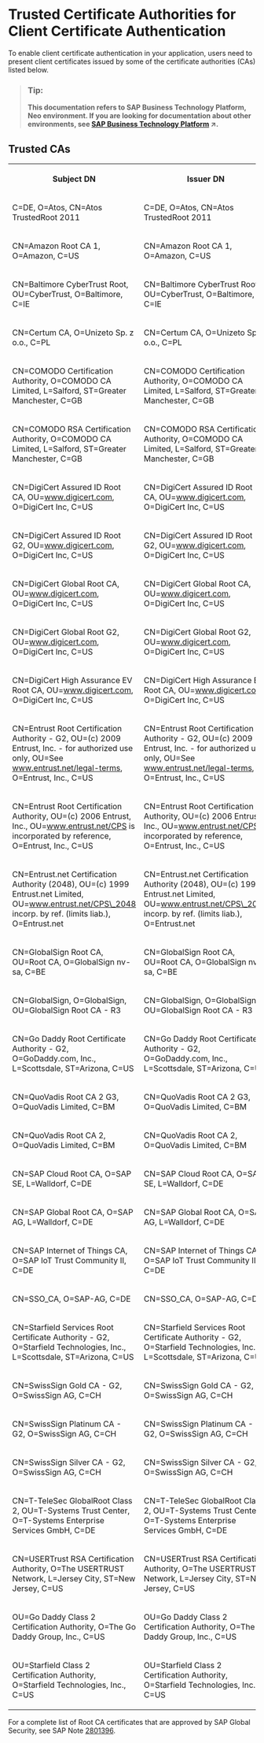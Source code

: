 <!-- loiofe957070f9f7447cb886eb65e6a0543e -->

# Trusted Certificate Authorities for Client Certificate Authentication

To enable client certificate authentication in your application, users need to present client certificates issued by some of the certificate authorities \(CAs\) listed below.



> ### Tip:  
> **This documentation refers to SAP Business Technology Platform, Neo environment. If you are looking for documentation about other environments, see [SAP Business Technology Platform](https://help.sap.com/viewer/65de2977205c403bbc107264b8eccf4b/Cloud/en-US/6a2c1ab5a31b4ed9a2ce17a5329e1dd8.html "SAP Business Technology Platform (SAP BTP) is an integrated offering comprised of four technology portfolios: database and data management, application development and integration, analytics, and intelligent technologies. The platform offers users the ability to turn data into business value, compose end-to-end business processes, and build and extend SAP applications quickly.") :arrow_upper_right:.**



## Trusted CAs


<table>
<tr>
<th valign="top">

Subject DN



</th>
<th valign="top">

Issuer DN



</th>
<th valign="top">

SHA1



</th>
</tr>
<tr>
<td valign="top">

C=DE, O=Atos, CN=Atos TrustedRoot 2011



</td>
<td valign="top">

C=DE, O=Atos, CN=Atos TrustedRoot 2011



</td>
<td valign="top">

2B:B1:F5:3E:55:0C:1D:C5:F1:D4:E6:B7:6A:46:4B:55:06:02:AC:21



</td>
</tr>
<tr>
<td valign="top">

CN=Amazon Root CA 1, O=Amazon, C=US



</td>
<td valign="top">

CN=Amazon Root CA 1, O=Amazon, C=US



</td>
<td valign="top">

8D:A7:F9:65:EC:5E:FC:37:91:0F:1C:6E:59:FD:C1:CC:6A:6E:DE:16



</td>
</tr>
<tr>
<td valign="top">

CN=Baltimore CyberTrust Root, OU=CyberTrust, O=Baltimore, C=IE



</td>
<td valign="top">

CN=Baltimore CyberTrust Root, OU=CyberTrust, O=Baltimore, C=IE



</td>
<td valign="top">

D4:DE:20:D0:5E:66:FC:53:FE:1A:50:88:2C:78:DB:28:52:CA:E4:74



</td>
</tr>
<tr>
<td valign="top">

CN=Certum CA, O=Unizeto Sp. z o.o., C=PL



</td>
<td valign="top">

CN=Certum CA, O=Unizeto Sp. z o.o., C=PL



</td>
<td valign="top">

62:52:DC:40:F7:11:43:A2:2F:DE:9E:F7:34:8E:06:42:51:B1:81:18



</td>
</tr>
<tr>
<td valign="top">

CN=COMODO Certification Authority, O=COMODO CA Limited, L=Salford, ST=Greater Manchester, C=GB



</td>
<td valign="top">

CN=COMODO Certification Authority, O=COMODO CA Limited, L=Salford, ST=Greater Manchester, C=GB



</td>
<td valign="top">

EE:86:93:87:FF:FD:83:49:AB:5A:D1:43:22:58:87:89:A4:57:B0:12



</td>
</tr>
<tr>
<td valign="top">

CN=COMODO RSA Certification Authority, O=COMODO CA Limited, L=Salford, ST=Greater Manchester, C=GB



</td>
<td valign="top">

CN=COMODO RSA Certification Authority, O=COMODO CA Limited, L=Salford, ST=Greater Manchester, C=GB



</td>
<td valign="top">

AF:E5:D2:44:A8:D1:19:42:30:FF:47:9F:E2:F8:97:BB:CD:7A:8C:B4



</td>
</tr>
<tr>
<td valign="top">

CN=DigiCert Assured ID Root CA, OU=www.digicert.com, O=DigiCert Inc, C=US



</td>
<td valign="top">

CN=DigiCert Assured ID Root CA, OU=www.digicert.com, O=DigiCert Inc, C=US



</td>
<td valign="top">

05:63:B8:63:0D:62:D7:5A:BB:C8:AB:1E:4B:DF:B5:A8:99:B2:4D:43



</td>
</tr>
<tr>
<td valign="top">

CN=DigiCert Assured ID Root G2, OU=www.digicert.com, O=DigiCert Inc, C=US



</td>
<td valign="top">

CN=DigiCert Assured ID Root G2, OU=www.digicert.com, O=DigiCert Inc, C=US



</td>
<td valign="top">

A1:4B:48:D9:43:EE:0A:0E:40:90:4F:3C:E0:A4:C0:91:93:51:5D:3F



</td>
</tr>
<tr>
<td valign="top">

CN=DigiCert Global Root CA, OU=www.digicert.com, O=DigiCert Inc, C=US



</td>
<td valign="top">

CN=DigiCert Global Root CA, OU=www.digicert.com, O=DigiCert Inc, C=US



</td>
<td valign="top">

A8:98:5D:3A:65:E5:E5:C4:B2:D7:D6:6D:40:C6:DD:2F:B1:9C:54:36



</td>
</tr>
<tr>
<td valign="top">

CN=DigiCert Global Root G2, OU=www.digicert.com, O=DigiCert Inc, C=US



</td>
<td valign="top">

CN=DigiCert Global Root G2, OU=www.digicert.com, O=DigiCert Inc, C=US



</td>
<td valign="top">

DF:3C:24:F9:BF:D6:66:76:1B:26:80:73:FE:06:D1:CC:8D:4F:82:A4



</td>
</tr>
<tr>
<td valign="top">

CN=DigiCert High Assurance EV Root CA, OU=www.digicert.com, O=DigiCert Inc, C=US



</td>
<td valign="top">

CN=DigiCert High Assurance EV Root CA, OU=www.digicert.com, O=DigiCert Inc, C=US



</td>
<td valign="top">

5F:B7:EE:06:33:E2:59:DB:AD:0C:4C:9A:E6:D3:8F:1A:61:C7:DC:25



</td>
</tr>
<tr>
<td valign="top">

CN=Entrust Root Certification Authority - G2, OU=\(c\) 2009 Entrust, Inc. - for authorized use only, OU=See www.entrust.net/legal-terms, O=Entrust, Inc., C=US



</td>
<td valign="top">

CN=Entrust Root Certification Authority - G2, OU=\(c\) 2009 Entrust, Inc. - for authorized use only, OU=See www.entrust.net/legal-terms, O=Entrust, Inc., C=US



</td>
<td valign="top">

8C:F4:27:FD:79:0C:3A:D1:66:06:8D:E8:1E:57:EF:BB:93:22:72:D4



</td>
</tr>
<tr>
<td valign="top">

CN=Entrust Root Certification Authority, OU=\(c\) 2006 Entrust, Inc., OU=www.entrust.net/CPS is incorporated by reference, O=Entrust, Inc., C=US



</td>
<td valign="top">

CN=Entrust Root Certification Authority, OU=\(c\) 2006 Entrust, Inc., OU=www.entrust.net/CPS is incorporated by reference, O=Entrust, Inc., C=US



</td>
<td valign="top">

B3:1E:B1:B7:40:E3:6C:84:02:DA:DC:37:D4:4D:F5:D4:67:49:52:F9



</td>
</tr>
<tr>
<td valign="top">

CN=Entrust.net Certification Authority \(2048\), OU=\(c\) 1999 Entrust.net Limited, OU=www.entrust.net/CPS\_2048 incorp. by ref. \(limits liab.\), O=Entrust.net



</td>
<td valign="top">

CN=Entrust.net Certification Authority \(2048\), OU=\(c\) 1999 Entrust.net Limited, OU=www.entrust.net/CPS\_2048 incorp. by ref. \(limits liab.\), O=Entrust.net



</td>
<td valign="top">

50:30:06:09:1D:97:D4:F5:AE:39:F7:CB:E7:92:7D:7D:65:2D:34:31



</td>
</tr>
<tr>
<td valign="top">

CN=GlobalSign Root CA, OU=Root CA, O=GlobalSign nv-sa, C=BE



</td>
<td valign="top">

CN=GlobalSign Root CA, OU=Root CA, O=GlobalSign nv-sa, C=BE



</td>
<td valign="top">

B1:BC:96:8B:D4:F4:9D:62:2A:A8:9A:81:F2:15:01:52:A4:1D:82:9C



</td>
</tr>
<tr>
<td valign="top">

CN=GlobalSign, O=GlobalSign, OU=GlobalSign Root CA - R3



</td>
<td valign="top">

CN=GlobalSign, O=GlobalSign, OU=GlobalSign Root CA - R3



</td>
<td valign="top">

D6:9B:56:11:48:F0:1C:77:C5:45:78:C1:09:26:DF:5B:85:69:76:AD



</td>
</tr>
<tr>
<td valign="top">

CN=Go Daddy Root Certificate Authority - G2, O=GoDaddy.com, Inc., L=Scottsdale, ST=Arizona, C=US



</td>
<td valign="top">

CN=Go Daddy Root Certificate Authority - G2, O=GoDaddy.com, Inc., L=Scottsdale, ST=Arizona, C=US



</td>
<td valign="top">

47:BE:AB:C9:22:EA:E8:0E:78:78:34:62:A7:9F:45:C2:54:FD:E6:8B



</td>
</tr>
<tr>
<td valign="top">

CN=QuoVadis Root CA 2 G3, O=QuoVadis Limited, C=BM



</td>
<td valign="top">

CN=QuoVadis Root CA 2 G3, O=QuoVadis Limited, C=BM



</td>
<td valign="top">

09:3C:61:F3:8B:8B:DC:7D:55:DF:75:38:02:05:00:E1:25:F5:C8:36



</td>
</tr>
<tr>
<td valign="top">

CN=QuoVadis Root CA 2, O=QuoVadis Limited, C=BM



</td>
<td valign="top">

CN=QuoVadis Root CA 2, O=QuoVadis Limited, C=BM



</td>
<td valign="top">

CA:3A:FB:CF:12:40:36:4B:44:B2:16:20:88:80:48:39:19:93:7C:F7



</td>
</tr>
<tr>
<td valign="top">

CN=SAP Cloud Root CA, O=SAP SE, L=Walldorf, C=DE



</td>
<td valign="top">

CN=SAP Cloud Root CA, O=SAP SE, L=Walldorf, C=DE



</td>
<td valign="top">

6D:80:92:77:4A:F2:D5:ED:AE:3A:5C:99:D6:56:93:1C:21:97:A9:50



</td>
</tr>
<tr>
<td valign="top">

CN=SAP Global Root CA, O=SAP AG, L=Walldorf, C=DE



</td>
<td valign="top">

CN=SAP Global Root CA, O=SAP AG, L=Walldorf, C=DE



</td>
<td valign="top">

0A:B6:2A:F4:7F:E5:59:84:7D:79:8A:1F:C4:E1:7F:67:FD:7E:82:4C



</td>
</tr>
<tr>
<td valign="top">

CN=SAP Internet of Things CA, O=SAP IoT Trust Community II, C=DE



</td>
<td valign="top">

CN=SAP Internet of Things CA, O=SAP IoT Trust Community II, C=DE



</td>
<td valign="top">

45:53:D3:F2:22:58:FE:35:59:B1:84:9F:27:3B:8C:69:C2:4C:FA:15



</td>
</tr>
<tr>
<td valign="top">

CN=SSO\_CA, O=SAP-AG, C=DE



</td>
<td valign="top">

CN=SSO\_CA, O=SAP-AG, C=DE



</td>
<td valign="top">

4D:11:61:08:30:D7:B3:1C:62:87:19:8E:95:D5:5F:3E:8F:05:E4:0B



</td>
</tr>
<tr>
<td valign="top">

CN=Starfield Services Root Certificate Authority - G2, O=Starfield Technologies, Inc., L=Scottsdale, ST=Arizona, C=US



</td>
<td valign="top">

CN=Starfield Services Root Certificate Authority - G2, O=Starfield Technologies, Inc., L=Scottsdale, ST=Arizona, C=US



</td>
<td valign="top">

92:5A:8F:8D:2C:6D:04:E0:66:5F:59:6A:FF:22:D8:63:E8:25:6F:3F



</td>
</tr>
<tr>
<td valign="top">

CN=SwissSign Gold CA - G2, O=SwissSign AG, C=CH



</td>
<td valign="top">

CN=SwissSign Gold CA - G2, O=SwissSign AG, C=CH



</td>
<td valign="top">

D8:C5:38:8A:B7:30:1B:1B:6E:D4:7A:E6:45:25:3A:6F:9F:1A:27:61



</td>
</tr>
<tr>
<td valign="top">

CN=SwissSign Platinum CA - G2, O=SwissSign AG, C=CH



</td>
<td valign="top">

CN=SwissSign Platinum CA - G2, O=SwissSign AG, C=CH



</td>
<td valign="top">

56:E0:FA:C0:3B:8F:18:23:55:18:E5:D3:11:CA:E8:C2:43:31:AB:66



</td>
</tr>
<tr>
<td valign="top">

CN=SwissSign Silver CA - G2, O=SwissSign AG, C=CH



</td>
<td valign="top">

CN=SwissSign Silver CA - G2, O=SwissSign AG, C=CH



</td>
<td valign="top">

9B:AA:E5:9F:56:EE:21:CB:43:5A:BE:25:93:DF:A7:F0:40:D1:1D:CB



</td>
</tr>
<tr>
<td valign="top">

CN=T-TeleSec GlobalRoot Class 2, OU=T-Systems Trust Center, O=T-Systems Enterprise Services GmbH, C=DE



</td>
<td valign="top">

CN=T-TeleSec GlobalRoot Class 2, OU=T-Systems Trust Center, O=T-Systems Enterprise Services GmbH, C=DE



</td>
<td valign="top">

59:0D:2D:7D:88:4F:40:2E:61:7E:A5:62:32:17:65:CF:17:D8:94:E9



</td>
</tr>
<tr>
<td valign="top">

CN=USERTrust RSA Certification Authority, O=The USERTRUST Network, L=Jersey City, ST=New Jersey, C=US



</td>
<td valign="top">

CN=USERTrust RSA Certification Authority, O=The USERTRUST Network, L=Jersey City, ST=New Jersey, C=US



</td>
<td valign="top">

2B:8F:1B:57:33:0D:BB:A2:D0:7A:6C:51:F7:0E:E9:0D:DA:B9:AD:8E



</td>
</tr>
<tr>
<td valign="top">

OU=Go Daddy Class 2 Certification Authority, O=The Go Daddy Group, Inc., C=US



</td>
<td valign="top">

OU=Go Daddy Class 2 Certification Authority, O=The Go Daddy Group, Inc., C=US



</td>
<td valign="top">

27:96:BA:E6:3F:18:01:E2:77:26:1B:A0:D7:77:70:02:8F:20:EE:E4



</td>
</tr>
<tr>
<td valign="top">

OU=Starfield Class 2 Certification Authority, O=Starfield Technologies, Inc., C=US



</td>
<td valign="top">

OU=Starfield Class 2 Certification Authority, O=Starfield Technologies, Inc., C=US



</td>
<td valign="top">

AD:7E:1C:28:B0:64:EF:8F:60:03:40:20:14:C3:D0:E3:37:0E:B5:8A



</td>
</tr>
</table>

For a complete list of Root CA certificates that are approved by SAP Global Security, see SAP Note [2801396](https://launchpad.support.sap.com/#/notes/2801396).

